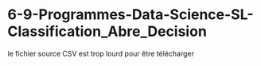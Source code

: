 # 6-9-Programmes-Data-Science-SL-Classification_Abre_Decision

le fichier  source CSV est trop lourd pour être télécharger
